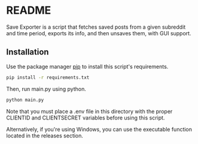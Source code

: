 # README

Save Exporter is a script that fetches saved posts from a given subreddit and time period, exports its info, and then unsaves them, with GUI support.

## Installation

Use the package manager [pip](https://pip.pypa.io/en/stable/) to install this script's requirements.
```bash
pip install -r requirements.txt
```

Then, run main.py using python.
```bash
python main.py
```

Note that you must place a .env file in this directory with the proper CLIENTID and CLIENTSECRET variables before using this script.

Alternatively, if you're using Windows, you can use the executable function located in the releases section.
